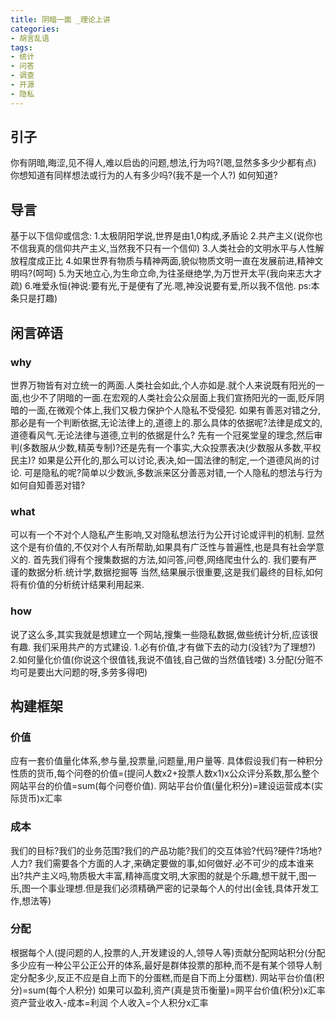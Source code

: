 ```yaml
---
title: 阴暗一面 _理论上讲
categories:
- 胡言乱语
tags:
- 统计
- 问答
- 调查
- 开源
- 隐私
---
```


## 引子 ##
你有阴暗,晦涩,见不得人,难以启齿的问题,想法,行为吗?(嗯,显然多多少少都有点)
你想知道有同样想法或行为的人有多少吗?(我不是一个人?)
如何知道?



<!-- more -->



## 导言 ##
基于以下信仰或信念:
1.太极阴阳学说,世界是由1,0构成,矛盾论
2.共产主义(说你也不信我真的信仰共产主义,当然我不只有一个信仰)
3.人类社会的文明水平与人性解放程度成正比
4.如果世界有物质与精神两面,貌似物质文明一直在发展前进,精神文明吗?(呵呵)
5.为天地立心,为生命立命,为往圣继绝学,为万世开太平(我向来志大才疏)
6.唯爱永恒(神说:要有光,于是便有了光.嗯,神没说要有爱,所以我不信他. ps:本条只是打趣)

## 闲言碎语 ##

### why ###
世界万物皆有对立统一的两面.人类社会如此,个人亦如是.就个人来说既有阳光的一面,也少不了阴暗的一面.在宏观的人类社会公众层面上我们宣扬阳光的一面,贬斥阴暗的一面,在微观个体上,我们又极力保护个人隐私不受侵犯.
如果有善恶对错之分,那必是有一个判断依据,无论法律上的,道德上的.那么具体的依据呢?法律是成文的,道德看风气.无论法律与道德,立判的依据是什么? 先有一个冠冕堂皇的理念,然后审判(多数服从少数,精英专制)?还是先有一个事实,大众投票表决(少数服从多数,平权民主)?
如果是公开化的,那么可以讨论,表决,如一国法律的制定,一个道德风尚的讨论.
可是隐私的呢?简单以少数派,多数派来区分善恶对错,一个人隐私的想法与行为如何自知善恶对错?
### what ###
可以有一个不对个人隐私产生影响,又对隐私想法行为公开讨论或评判的机制.
显然这个是有价值的,不仅对个人有所帮助,如果具有广泛性与普遍性,也是具有社会学意义的.
首先我们得有个搜集数据的方法,如问答,问卷,网络爬虫什么的.
我们要有严谨的数据分析.统计学,数据挖掘等
当然,结果展示很重要,这是我们最终的目标,如何将有价值的分析统计结果利用起来.
### how ###
说了这么多,其实我就是想建立一个网站,搜集一些隐私数据,做些统计分析,应该很有趣.
我们采用共产的方式建设.
1.必有价值,才有做下去的动力(没钱?为了理想?)
2.如何量化价值(你说这个很值钱,我说不值钱,自己做的当然值钱喽)
3.分配(分赃不均可是要出大问题的呀,多劳多得吧)

## 构建框架 ##

### 价值 ###
应有一套价值量化体系,参与量,投票量,问题量,用户量等.
具体假设我们有一种积分性质的货币,每个问卷的价值=(提问人数x2+投票人数x1)x公众评分系数,那么整个网站平台的价值=sum(每个问卷价值).
网站平台价值(量化积分)=建设运营成本(实际货币)x汇率
### 成本 ###
我们的目标?我们的业务范围?我们的产品功能?我们的交互体验?代码?硬件?场地?人力?
我们需要各个方面的人才,来确定要做的事,如何做好.必不可少的成本谁来出?共产主义吗,物质极大丰富,精神高度文明,大家图的就是个乐趣,想干就干,图一乐,图一个事业理想.但是我们必须精确严密的记录每个人的付出(金钱,具体开发工作,想法等)
### 分配 ###
根据每个人(提问题的人,投票的人,开发建设的人,领导人等)贡献分配网站积分(分配多少应有一种公平公正公开的体系,最好是群体投票的那种,而不是有某个领导人制定分配多少,反正不应是自上而下的分蛋糕,而是自下而上分蛋糕).
网站平台价值(积分)=sum(每个人积分)
如果可以盈利,资产(真是货币衡量)=网平台价值(积分)x汇率
资产营业收入-成本=利润
个人收入=个人积分x汇率

